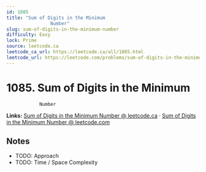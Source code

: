 ```yaml
--- 
id: 1085
title: "Sum of Digits in the Minimum
                Number"
slug: sum-of-digits-in-the-minimum-number
difficulty: Easy
lock: Prime
source: leetcode.ca
leetcode_ca_url: https://leetcode.ca/all/1085.html
leetcode_url: https://leetcode.com/problems/sum-of-digits-in-the-minimum-number/
---
```


# 1085. Sum of Digits in the Minimum
                Number

**Links:** [Sum of Digits in the Minimum
                Number @ leetcode.ca](https://leetcode.ca/all/1085.html) · [Sum of Digits in the Minimum
                Number @ leetcode.com](https://leetcode.com/problems/sum-of-digits-in-the-minimum-number/)

## Notes
- TODO: Approach
- TODO: Time / Space Complexity
